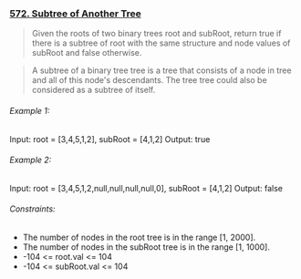 ### [572. Subtree of Another Tree](https://leetcode.com/problems/subtree-of-another-tree/)

>Given the roots of two binary trees root and subRoot, return true if there is a subtree of root with the same structure and node values of subRoot and false otherwise.

>A subtree of a binary tree tree is a tree that consists of a node in tree and all of this node's descendants. The tree tree could also be considered as a subtree of itself.

###### Example 1:

Input: root = [3,4,5,1,2], subRoot = [4,1,2]
Output: true

###### Example 2:

Input: root = [3,4,5,1,2,null,null,null,null,0], subRoot = [4,1,2]
Output: false
 

###### Constraints:

* The number of nodes in the root tree is in the range [1, 2000].
* The number of nodes in the subRoot tree is in the range [1, 1000].
* -104 <= root.val <= 104
* -104 <= subRoot.val <= 104